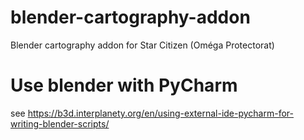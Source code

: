 # blender-cartography-addon
Blender cartography addon for Star Citizen (Oméga Protectorat)

# Use blender with PyCharm
see https://b3d.interplanety.org/en/using-external-ide-pycharm-for-writing-blender-scripts/